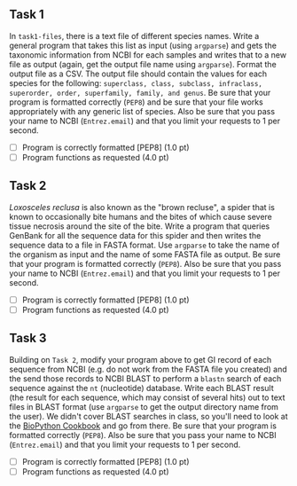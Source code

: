 ## Task 1

In `task1-files`, there is a text file of different species names.  Write a general program that takes this list as input (using `argparse`) and gets the taxonomic information from NCBI for each samples and writes that to a new file as output (again, get the output file name using `argparse`).  Format the output file as a CSV.  The output file should contain the values for each species for the following: `superclass, class, subclass, infraclass, superorder, order, superfamily, family, and genus`.  Be sure that your program is formatted correctly (`PEP8`) and be sure that your file works appropriately with any generic list of species. Also be sure that you pass your name to NCBI (`Entrez.email`) and that you limit your requests to 1 per second.

- [ ] Program is correctly formatted [PEP8] (1.0 pt)
- [ ] Program functions as requested (4.0 pt)

## Task 2

_Loxosceles reclusa_ is also known as the "brown recluse", a spider that is known to occasionally bite humans and the bites of which cause severe tissue necrosis around the site of the bite.  Write a program that queries GenBank for all the sequence data for this spider and then writes the sequence data to a file in FASTA format.  Use `argparse` to take the name of the organism as input and the name of some FASTA file as output. Be sure that your program is formatted correctly (`PEP8`). Also be sure that you pass your name to NCBI (`Entrez.email`) and that you limit your requests to 1 per second.

- [ ] Program is correctly formatted [PEP8] (1.0 pt)
- [ ] Program functions as requested (4.0 pt)

## Task 3

Building on `Task 2`, modify your program above to get GI record of each sequence from NCBI (e.g. do not work from the FASTA file you created) and the send those records to NCBI BLAST to perform a `blastn` search of each sequence against the `nt` (nucleotide) database.  Write each BLAST result (the result for each sequence, which may consist of several hits) out to text files in BLAST format (use `argparse` to get the output directory name from the user).  We didn't cover BLAST searches in class, so you'll need to look at the [BioPython Cookbook](http://biopython.org/DIST/docs/tutorial/Tutorial.html#htoc86) and go from there. Be sure that your program is formatted correctly (`PEP8`). Also be sure that you pass your name to NCBI (`Entrez.email`) and that you limit your requests to 1 per second.

- [ ] Program is correctly formatted [PEP8] (1.0 pt)
- [ ] Program functions as requested (4.0 pt)
